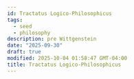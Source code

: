 ```yaml
---
id: Tractatus Logico-Philosophicus
tags:
  - seed
  - philosophy
description: pre Wittgenstein
date: "2025-09-30"
draft: true
modified: 2025-10-04 01:58:47 GMT-04:00
title: Tractatus Logico-Philosophicus
---
```

